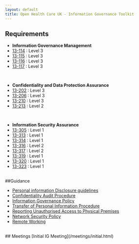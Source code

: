 ```yaml
---
layout: default
title: Open Health Care UK - Information Governance Toolkit
---
```


## Requirements

* **Information Governance Management**
* [13-114](/information.governance.management/13-114/) : Level 3
* [13-115](/information.governance.management/13-115/) : Level 3
* [13-116](/information.governance.management/13-116/) : Level 3
* [13-117](/information.governance.management/13-117/) : Level 3

<br />

* **Confidentiality and Data Protection Assurance**
* [13-202](/confidentiality.data.protection/13-202/) : Level 3
* [13-206](/confidentiality.data.protection/13-206/) : Level 3
* [13-210](/confidentiality.data.protection/13-210/) : Level 3
* [13-213](/confidentiality.data.protection/13-213/) : Level 2

<br />

* **Information Security Assurance**
* [13-305](/information.security.assurance/13-305/) : Level 1
* [13-313](/information.security.assurance/13-313/) : Level 1
* [13-314](/information.security.assurance/13-314/) : Level 1
* [13-316](/information.security.assurance/13-316/) : Level 2
* [13-317](/information.security.assurance/13-317/) : Level 2
* [13-319](/information.security.assurance/13-319/) : Level 1
* [13-320](/information.security.assurance/13-320/) : Level 1
* [13-323](/information.security.assurance/13-323/) : Level 1

<br />
##Guidance

* [Personal information Disclosure guidelines](/guidance/disclosure.html)
* [Confidentiality Audit Procedure](/process/confidentiality.audit.html)
* [Information Governance Policy](/process/information.governance.policy.html)
* [Transfer of Personal Information Procedure](/process/transfer.of.sensitive.information.html)
* [Reporting Unauthorised Access to Physical Premises](/process/reporting.unauthorised.access.html)
* [Network Security Policy](/process/network.security.policy.html)
* [Remote Working](/process/remote.working.html)

<br />
## Meetings
[Initial IG Meeting](/meetings/initial.html)
